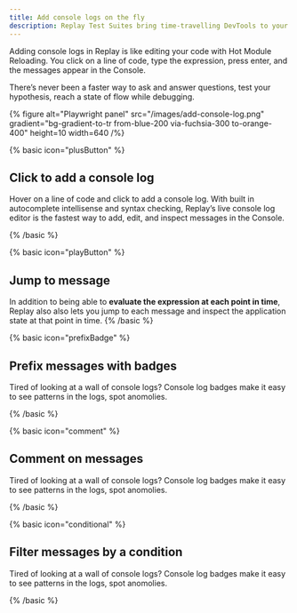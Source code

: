 ```yaml
---
title: Add console logs on the fly
description: Replay Test Suites bring time-travelling DevTools to your existing Cypress, Playwright or any other test suites
---
```


Adding console logs in Replay is like editing your code with Hot Module Reloading. You click on a line of code, type the expression, press enter, and the messages appear in the Console.

There’s never been a faster way to ask and answer questions, test your hypothesis,  reach a state of flow while debugging.


{% figure
    alt="Playwright panel"
    src="/images/add-console-log.png"
    gradient="bg-gradient-to-tr from-blue-200 via-fuchsia-300 to-orange-400"
    height=10
    width=640
/%}


{% basic icon="plusButton" %}

## Click to add a console log

Hover on a line of code and click to add a console log. With built in autocomplete intellisense and syntax checking, Replay’s live console log editor is the fastest way to add, edit, and inspect messages in the Console.

{% /basic %}

{% basic icon="playButton" %}

## Jump to message

In addition to being able to **evaluate the expression at each point in time**, Replay also also lets you jump to each message and inspect the application state at that point in time. 
{% /basic  %}

{% basic icon="prefixBadge" %}

## Prefix messages with badges

Tired of looking at a wall of console logs? Console log badges make it easy to see patterns in the logs, spot anomolies.

{% /basic  %}


{% basic icon="comment" %}

## Comment on messages

Tired of looking at a wall of console logs? Console log badges make it easy to see patterns in the logs, spot anomolies.

{% /basic  %}

{% basic icon="conditional" %}

## Filter messages by a condition

Tired of looking at a wall of console logs? Console log badges make it easy to see patterns in the logs, spot anomolies.

{% /basic  %}

